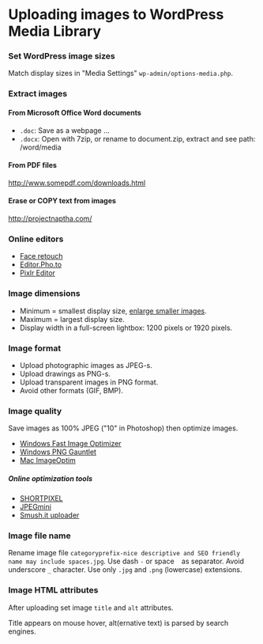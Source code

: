# Uploading images to WordPress Media Library

### Set WordPress image sizes

Match display sizes in "Media Settings" `wp-admin/options-media.php`.

### Extract images

#### From Microsoft Office Word documents

- `.doc`: Save as a webpage ...
- `.docx`: Open with 7zip, or rename to document.zip, extract and see path: /word/media

#### From PDF files

http://www.somepdf.com/downloads.html

#### Erase or COPY text from images

http://projectnaptha.com/

### Online editors

- [Face retouch](http://makeup.pho.to/)
- [Editor.Pho.to](http://editor.pho.to/edit/)
- [Pixlr Editor](https://apps.pixlr.com/editor/)

### Image dimensions

- Minimum = smallest display size, [enlarge smaller images](https://github.com/szepeviktor/debian-server-tools/tree/master/image#enlarging).
- Maximum = largest display size.
- Display width in a full-screen lightbox: 1200 pixels or 1920 pixels.

### Image format

- Upload photographic images as JPEG-s.
- Upload drawings as PNG-s.
- Upload transparent images in PNG format.
- Avoid other formats (GIF, BMP).

### Image quality

Save images as 100% JPEG ("10" in Photoshop) then optimize images.

- [Windows Fast Image Optimizer](http://css-ig.net/fast-image-optimizer)
- [Windows PNG Gauntlet](http://pnggauntlet.com/)
- [Mac ImageOptim](https://imageoptim.com/)

##### Online optimization tools

- [SHORTPIXEL](https://shortpixel.com/free-demo)
- [JPEGmini](http://www.jpegmini.com/)
- [Smush.it uploader](http://www.imgopt.com/)

### Image file name

Rename image file `categoryprefix-nice descriptive and SEO friendly name may include spaces.jpg`.
Use dash `-` or space ` ` as separator.
Avoid underscore `_` character.
Use only `.jpg` and `.png` (lowercase) extensions.

### Image HTML attributes

After uploading set image `title` and `alt` attributes.

Title appears on mouse hover, alt(ernative text) is parsed by search engines.
